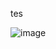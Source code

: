 ---
---

tes


![image](https://github.com/tataaa30/tataaa30.github.io/assets/156058170/dc2ea8d7-00a3-4a77-95fe-4620a0069c57)

